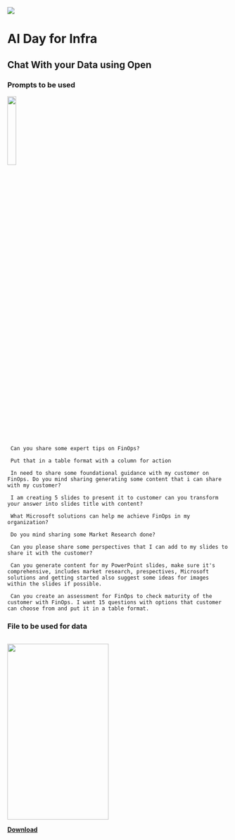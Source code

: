 ![](https://www.microsoft.com/en-us/research/uploads/prod/2019/12/Theme_navy_ML-NLS-A_12_2019_1920x720-scaled.jpg)
# AI Day for Infra 
## Chat With your Data using Open 


### Prompts to be used 
<img src="https://ph-files.imgix.net/aef2db33-bc9d-4971-8fc6-28c28c682944.png?auto=compress&codec=mozjpeg&cs=strip&auto=format&fit=max&dpr=3" height="20%">

     Can you share some expert tips on FinOps?
     
     Put that in a table format with a column for action
    
     In need to share some foundational guidance with my customer on FinOps. Do you mind sharing generating some content that i can share with my customer?
    
     I am creating 5 slides to present it to customer can you transform your answer into slides title with content?
    
     What Microsoft solutions can help me achieve FinOps in my organization?
    
     Do you mind sharing some Market Research done?
    
     Can you please share some perspectives that I can add to my slides to share it with the customer?
    
     Can you generate content for my PowerPoint slides, make sure it's comprehensive, includes market research, prespectives, Microsoft solutions and getting started also suggest some ideas for images within the slides if possible. 
    
     Can you create an assessment for FinOps to check maturity of the customer with FinOps. I want 15 questions with options that customer can choose from and put it in a table format.

### File to be used for data
![]()

<img src="https://azurecomcdn.azureedge.net/cvt-fdcfd7baf5abab1d025e7cf4e421d2c9d07f94e5917a375b3af6bea61b663ed0/mediahandler/files/resourcefiles/finops-with-azure-bringing-finops-to-life-through-organizational-and-cultural-alignment/Finops%20cover%2005-24-23.png" height="400" width="230" >

[**Download**](https://azure.microsoft.com/mediahandler/files/resourcefiles/finops-with-azure-bringing-finops-to-life-through-organizational-and-cultural-alignment/bringing-finops-to-life-through-organizational-and-cultural-alignment.pdf) 
